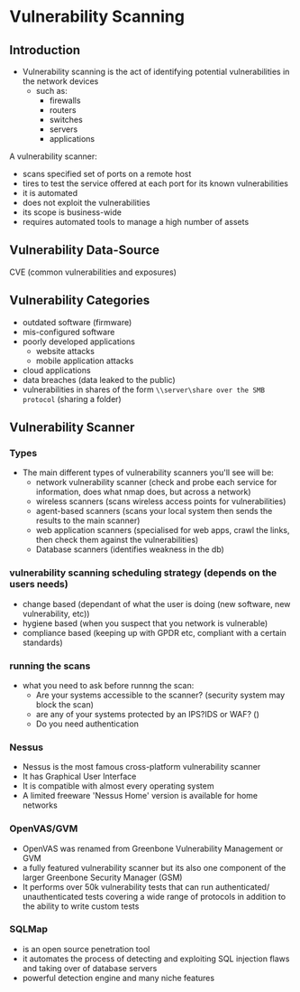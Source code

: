 # Vulnerability Scanning
## Introduction
- Vulnerability scanning is the act of identifying potential vulnerabilities in the network devices 
  - such as: 
    - firewalls
    - routers
    - switches
    - servers
    - applications
    
A vulnerability scanner:
- scans specified set of ports on a remote host
- tires to test the service offered at each port for its known vulnerabilities
- it is automated
- does not exploit the vulnerabilities
- its scope is business-wide
- requires automated tools to manage a high number of assets
## Vulnerability Data-Source
CVE (common vulnerabilities and exposures)

## Vulnerability Categories
- outdated software (firmware)
- mis-configured software
- poorly developed applications
    - website attacks
    - mobile application attacks
- cloud applications
- data breaches (data leaked to the public)
- vulnerabilities in shares of the form `\\server\share over the SMB protocol` (sharing a folder)

## Vulnerability Scanner 
### Types
- The main different types of vulnerability scanners you'll see will be:
  - network vulnerability scanner (check and probe each service for information, does what nmap does, but across a network)
  - wireless scanners (scans wireless access points for vulnerabilities)
  - agent-based scanners (scans your local system then sends the results to the main scanner)
  - web application scanners (specialised for web apps, crawl the links, then check them against the vulnerabilities)
  - Database scanners (identifies weakness in the db)
  
### vulnerability scanning scheduling strategy (depends on the users needs)
- change based (dependant of what the user is doing (new software, new vulnerability, etc))
-  hygiene based (when you suspect that you network is vulnerable)
- compliance based (keeping up with GPDR etc, compliant with a certain standards)
### running the scans
- what you need to ask before runnng the scan:
  - Are your systems accessible to the scanner? (security system may block the scan)
  - are any of your systems protected by an IPS?IDS or WAF? ()
  - Do you need authentication
### Nessus
- Nessus is the most famous cross-platform vulnerability scanner
- It has Graphical User Interface
- It is compatible with almost every operating system
- A limited freeware 'Nessus Home' version is available for home networks
### OpenVAS/GVM
- OpenVAS was renamed from Greenbone Vulnerability Management or GVM
- a fully featured vulnerability scanner but its also one component of the larger Greenbone Security Manager (GSM)
- It performs over 50k vulnerability tests that can run authenticated/ unauthenticated tests covering a wide range of protocols in addition to the ability to write custom tests
### SQLMap
- is an open source penetration tool
- it automates the process of detecting and exploiting SQL injection flaws and taking over of database servers
- powerful detection engine and many niche features